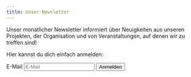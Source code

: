 ```yaml
---
title: Unser Newsletter
---
```


Unser monatlicher Newsletter informiert über Neuigkeiten aus unseren Projekten, der Organisation und von Veranstaltungen, auf denen wir zu treffen sind!


Hier kannst du dich einfach anmelden:

<form method="post" action="https://te917244a.emailsys1a.net/172/4129/5126005eed/subscribe/form.html?_g=1655987201" class="c__newsletter">
  <label for="email" class="sr-only">E-Mail</label>
  <input type="text" name="email" class="c__newsletter__input" id="email" placeholder="E-Mail" value="" required>
  <span class="input-group-btn">
    <button type="submit" class="c__newsletter__btn">Anmelden</button>
    <span style="position: absolute; left: -5000px;"></span>
  </span>
</form>
